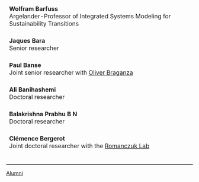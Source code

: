 <!-- <table style="width:90%;max-width:800px;border:0px;border-spacing:0px;border-collapse:separate;margin-right:auto;margin-left:auto;">
	<tr> 
		<td align="center" style="padding:2.5%;width:30%">
			<img style="width:80%;max-width:130px" src="../static/assets/img/wolf.png">
		</td>
		<td>
			<strong>Wolfram Barfuss</strong><br>
			Argelander-Professor of Integrated Systems Modeling for Sustainability Transitions<br>
			<small>Rock | and | Roll <i class="bi bi-award-fill"></i> </small>
		</td>
	</tr>
</table> -->

<table style="width:100%;max-width:800px;border:0px;border-spacing:0px;border-collapse:separate;margin-right:auto;margin-left:auto;">
	<tr> 
	<!-- <td align="center" style="padding:2.5%;width:30%">
		<img style="width:80%;max-width:130px" src="../static/assets/img/wolf.png">
	</td> -->
	<td>
		<strong>Wolfram Barfuss</strong><br> 
		Argelander-Professor of Integrated Systems Modeling for Sustainability Transitions<br>
		<small>
		<a href="https://wbarfuss.github.io"><i class="bi bi-link-45deg"></i></a> 
		<a href="mailto:wbarfuss@uni-bonn.de"><i class="bi bi-envelope-fill"></i></a> 
		<a href="https://scholar.google.com/citations?hl=en&user=ZAqFy78AAAAJ"><i class="bi bi-book-fill"></i></a>
		<i class="fa-brands fa-google-scholar"></i> 
		<a href="https://github.com/wbarfuss"><i class="bi bi-github"></i></a> 
		<a href="https://www.linkedin.com/in/wolfram-barfuss/"><i class="bi bi-linkedin"></i></a> 
		<a href="https://twitter.com/WolframBarfuss"><i class="bi bi-twitter"></i></a> 
		</small>
	</td>
	</tr>
	<tr>
		<td style="height: 20px;"></td>
	</tr>
	<tr> 
	<!-- <td align="center" style="padding:2.5%;width:30%">
		<img style="width:80%;max-width:130px" src="../static/assets/img/wolf.png">
	</td> -->
	<td>
		<strong>Jaques Bara</strong><br> 
		Senior researcher<br>
		<!-- <small>
		<a href="https://wbarfuss.github.io"><i class="bi bi-link-45deg"></i></a> 
		<a href="mailto:wbarfuss@uni-bonn.de"><i class="bi bi-envelope-fill"></i></a> 
		<a href="https://scholar.google.com/citations?hl=en&user=ZAqFy78AAAAJ"><i class="bi bi-book-fill"></i></a>
		<i class="fa-brands fa-google-scholar"></i> 
		<a href="https://github.com/wbarfuss"><i class="bi bi-github"></i></a> 
		<a href="https://www.linkedin.com/in/wolfram-barfuss/"><i class="bi bi-linkedin"></i></a> 
		<a href="https://twitter.com/WolframBarfuss"><i class="bi bi-twitter"></i></a> 
		</small> -->
	</td>
	</tr>
	<tr>
		<td style="height: 20px;"></td>
	</tr>
	<tr> 
	<!-- <td align="center" style="padding:2.5%;width:30%">
		<img style="width:80%;max-width:130px" src="../static/assets/img/wolf.png">
	</td> -->
	<td>
		<strong>Paul Banse</strong><br> 
		Joint senior researcher with <a href="https://proxyeconomics.de/?page_id=2">Oliver Braganza</a><br>
		<!-- <small>
		<a href="https://wbarfuss.github.io"><i class="bi bi-link-45deg"></i></a> 
		<a href="mailto:wbarfuss@uni-bonn.de"><i class="bi bi-envelope-fill"></i></a> 
		<a href="https://scholar.google.com/citations?hl=en&user=ZAqFy78AAAAJ"><i class="bi bi-book-fill"></i></a>
		<i class="fa-brands fa-google-scholar"></i> 
		<a href="https://github.com/wbarfuss"><i class="bi bi-github"></i></a> 
		<a href="https://www.linkedin.com/in/wolfram-barfuss/"><i class="bi bi-linkedin"></i></a> 
		<a href="https://twitter.com/WolframBarfuss"><i class="bi bi-twitter"></i></a> 
		</small> -->
	</td>
	</tr>
	<tr>
		<td style="height: 20px;"></td>
	</tr>
	<!-- ============================================================================= -->
	<tr> 
	<!-- <td align="center" style="padding:2.5%;width:30%">
		<img style="width:80%;max-width:130px" src="../static/assets/img/wolf.png">
	</td> -->
	<td>
		<strong>Ali Banihashemi</strong><br> 
		Doctoral researcher<br>
		<!-- <small>
		<a href="https://wbarfuss.github.io"><i class="bi bi-link-45deg"></i></a> 
		<a href="mailto:wbarfuss@uni-bonn.de"><i class="bi bi-envelope-fill"></i></a> 
		<a href="https://scholar.google.com/citations?hl=en&user=ZAqFy78AAAAJ"><i class="bi bi-book-fill"></i></a>
		<i class="fa-brands fa-google-scholar"></i> 
		<a href="https://github.com/wbarfuss"><i class="bi bi-github"></i></a> 
		<a href="https://www.linkedin.com/in/wolfram-barfuss/"><i class="bi bi-linkedin"></i></a> 
		<a href="https://twitter.com/WolframBarfuss"><i class="bi bi-twitter"></i></a> 
		</small> -->
	</td>
	</tr>
	<tr>
		<td style="height: 20px;"></td>
	</tr>
	<!-- ============================================================================= -->
	<tr> 
	<!-- <td align="center" style="padding:2.5%;width:30%">
		<img style="width:80%;max-width:130px" src="../static/assets/img/wolf.png">
	</td> -->
	<td>
		<strong>Balakrishna Prabhu B N</strong><br> 
		Doctoral researcher<br>
		<!-- <small>
		<a href="https://wbarfuss.github.io"><i class="bi bi-link-45deg"></i></a> 
		<a href="mailto:wbarfuss@uni-bonn.de"><i class="bi bi-envelope-fill"></i></a> 
		<a href="https://scholar.google.com/citations?hl=en&user=ZAqFy78AAAAJ"><i class="bi bi-book-fill"></i></a>
		<i class="fa-brands fa-google-scholar"></i> 
		<a href="https://github.com/wbarfuss"><i class="bi bi-github"></i></a> 
		<a href="https://www.linkedin.com/in/wolfram-barfuss/"><i class="bi bi-linkedin"></i></a> 
		<a href="https://twitter.com/WolframBarfuss"><i class="bi bi-twitter"></i></a> 
		</small> -->
	</td>
	</tr>
	<tr>
		<td style="height: 20px;"></td>
	</tr>	
	<!-- ============================================================================= -->
	<tr> 
	<!-- <td align="center" style="padding:2.5%;width:30%">
		<img style="width:80%;max-width:130px" src="../static/assets/img/wolf.png">
	</td> -->
	<td>
		<strong>Clémence Bergerot</strong><br> 
		Joint doctoral researcher with the <a href="http://lab.romanczuk.de/">Romanczuk Lab</a> <br>
		<!-- <small>
		<a href="https://wbarfuss.github.io"><i class="bi bi-link-45deg"></i></a> 
		<a href="mailto:wbarfuss@uni-bonn.de"><i class="bi bi-envelope-fill"></i></a> 
		<a href="https://scholar.google.com/citations?hl=en&user=ZAqFy78AAAAJ"><i class="bi bi-book-fill"></i></a>
		<i class="fa-brands fa-google-scholar"></i> 
		<a href="https://github.com/wbarfuss"><i class="bi bi-github"></i></a> 
		<a href="https://www.linkedin.com/in/wolfram-barfuss/"><i class="bi bi-linkedin"></i></a> 
		<a href="https://twitter.com/WolframBarfuss"><i class="bi bi-twitter"></i></a> 
		</small> -->
	</td>
	</tr>
	<tr>
		<td style="height: 20px;"></td>
	</tr>

</table>

---
[Alumni](alumni.html) 


<div style="height: 200px;"></div>